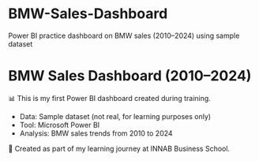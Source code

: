 # BMW-Sales-Dashboard
Power BI practice dashboard on BMW sales (2010–2024) using sample dataset

# BMW Sales Dashboard (2010–2024)

📊 This is my first Power BI dashboard created during training.  
- Data: Sample dataset (not real, for learning purposes only)  
- Tool: Microsoft Power BI  
- Analysis: BMW sales trends from 2010 to 2024  

🚀 Created as part of my learning journey at INNAB Business School.
